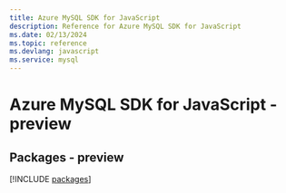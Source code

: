 ```yaml
---
title: Azure MySQL SDK for JavaScript
description: Reference for Azure MySQL SDK for JavaScript
ms.date: 02/13/2024
ms.topic: reference
ms.devlang: javascript
ms.service: mysql
---
```

# Azure MySQL SDK for JavaScript - preview
## Packages - preview
[!INCLUDE [packages](mysql-index.md)]